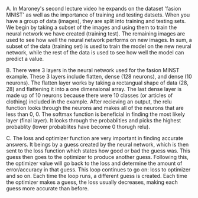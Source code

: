 A. In Maroney's second lecture video he expands on the dataset 'fasion MNIST' as well as the importance of training and testing datsets. When you have a group of data (images), they are split into training and testing sets. We begin by taking a subset of the images and using them to train the neural network we have created (training test). The remaining images are used to see how well the neural network performs on new images. In sum, a subset of the data (training set) is used to train the model on the new neural network, while the rest of the data is used to see how well the model can predict a value. 

B. There were 3 layers in the neural network used for the fasion MINST example. These 3 layers include flatten, dense (128 neurons), and dense (10 neurons). The flatten layer works by taking a rectangual shape of data (28, 28) and flattening it into a one dimensional array. The last dense layer is made up of 10 neurons because there were 10 classes (or articles of clothing) included in the example. After recieving an output, the relu function looks through the neurons and makes all of the neurons that are less than 0, 0. The softmax function is beneficial in finding the most likely layer (final layer). It looks through the probablities and picks the highest probablity (lower probablites have become 0 thorugh relu). 

C. The loss and optimizer function are very important in finding accurate answers. It beings by a guess created by the neural network, which is then sent to the loss function which states how good or bad the guess was. This guess then goes to the optimizer to produce another guess. Following this, the optimizer value will go back to the loss and determine the amount of error/accuracy in that guess. This loop continues to go on: loss to optimizer and so on. Each time the loop runs, a different guess is created. Each time the optimizer makes a guess, the loss usually decreases, making each guess more accurate than before. 

